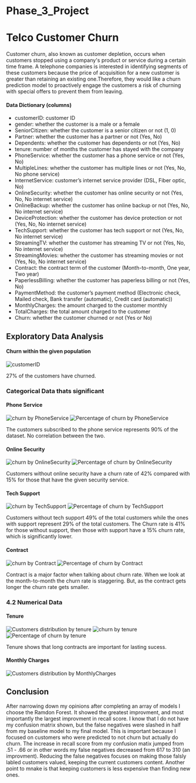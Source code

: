 # Phase_3_Project

# Telco Customer Churn

Customer churn, also known as customer depletion, occurs when customers stopped using a company's product or service during a certain time frame. A telephone companies is interested in identifying segments of these customers because the price of acquisition for a new customer is greater than retaining an existing one.Therefore, they would like a churn prediction model to proactively engage the customers a risk of churning with special offers to prevent them from leaving.

#### Data Dictionary (columns)

* customerID: customer ID
* gender: whether the customer is a male or a female
* SeniorCitizen: whether the customer is a senior citizen or not (1, 0)
* Partner: whether the customer has a partner or not (Yes, No)
* Dependents: whether the customer has dependents or not (Yes, No)
* tenure: number of months the customer has stayed with the company
* PhoneService: whether the customer has a phone service or not (Yes, No)
* MultipleLines: whether the customer has multiple lines or not (Yes, No, No phone service)
* InternetService: customer’s internet service provider (DSL, Fiber optic, No)
* OnlineSecurity: whether the customer has online security or not (Yes, No, No internet service)
* OnlineBackup: whether the customer has online backup or not (Yes, No, No internet service)
* DeviceProtection: whether the customer has device protection or not (Yes, No, No internet service)
* TechSupport: whether the customer has tech support or not (Yes, No, No internet service)
* StreamingTV: whether the customer has streaming TV or not (Yes, No, No internet service)
* StreamingMovies: whether the customer has streaming movies or not (Yes, No, No internet service)
* Contract: the contract term of the customer (Month-to-month, One year, Two year)
* PaperlessBilling: whether the customer has paperless billing or not (Yes, No)
* PaymentMethod: the customer’s payment method (Electronic check, Mailed check, Bank transfer (automatic), Credit card (automatic))
* MonthlyCharges: the amount charged to the customer monthly
* TotalCharges: the total amount charged to the customer
* Churn: whether the customer churned or not (Yes or No)

## Exploratory Data Analysis

#### Churn within the given population

![customerID](https://github.com/mriffaud/Telco-Customer-Churn/blob/master/images/customerID.png)

27% of the customers have churned.

### Categorical Data thats significant 

#### Phone Service

![churn by PhoneService](https://github.com/mriffaud/Telco-Customer-Churn/blob/master/images/churn%20by%20PhoneService.png)
![Percentage of churn by PhoneService](https://github.com/mriffaud/Telco-Customer-Churn/blob/master/images/Percentage%20of%20churn%20by%20PhoneService.png)

The customers subscribed to the phone service represents 90% of the dataset. No correlation between the two.

#### Online Security

![churn by OnlineSecurity](https://github.com/mriffaud/Telco-Customer-Churn/blob/master/images/churn%20by%20OnlineSecurity.png)
![Percentage of churn by OnlineSecurity](https://github.com/mriffaud/Telco-Customer-Churn/blob/master/images/Percentage%20of%20churn%20by%20OnlineSecurity.png)

Customers without online security have a churn rate of 42% compared with 15% for those that have the given security service.

#### Tech Support

![churn by TechSupport](https://github.com/mriffaud/Telco-Customer-Churn/blob/master/images/churn%20by%20TechSupport.png)
![Percentage of churn by TechSupport](https://github.com/mriffaud/Telco-Customer-Churn/blob/master/images/Percentage%20of%20churn%20by%20TechSupport.png)

Customers without tech support 49% of the total customers while the ones with support represent 29% of the total customers. The Churn rate is 41% for those without support, then those with support have a 15% churn rate, which is significantly lower. 

#### Contract

![churn by Contract](https://github.com/mriffaud/Telco-Customer-Churn/blob/master/images/churn%20by%20Contract.png)
![Percentage of churn by Contract](https://github.com/mriffaud/Telco-Customer-Churn/blob/master/images/Percentage%20of%20churn%20by%20Contract.png)

Contract is a major factor when talking about churn rate. When we look at the month-to-month the churn rate is staggering. But, as the contract gets longer the churn rate gets smaller.

### 4.2 Numerical Data

#### Tenure

![Customers distribution by tenure](https://github.com/mriffaud/Telco-Customer-Churn/blob/master/images/Customers%20distribution%20by%20tenure.png)
![churn by tenure](https://github.com/mriffaud/Telco-Customer-Churn/blob/master/images/churn%20by%20tenure.png)
![Percentage of churn by tenure](https://github.com/mriffaud/Telco-Customer-Churn/blob/master/images/Percentage%20of%20churn%20by%20tenure.png)

Tenure shows that long contracts are important for lasting sucess. 

#### Monthly Charges

![Customers distribution by MonthlyCharges](https://github.com/mriffaud/Telco-Customer-Churn/blob/master/images/Customers%20distribution%20by%20MonthlyCharges.png)


## Conclusion

After narrowing down my opinions after completing an array of models I choose the Ramdon Forest. It showed the greatest improvment, and most importantly the largest improvment in recall score. I know that I do not have my confusion matrix shown, but the false negatives were slashed in half from my baseline model to my final model. This is important because I focused on customers who were predicted to not churn but actually do churn. The increase in recall score from my confusion matix jumped from .51 - .66 or in other words my false negatives decreased from 617 to 310 (an improvment). Reducing the false negatives focuses on making those falsly labled customers valued, keeping the current customers content. Another point to mnake is that keeping customers is less expensive than finding new ones.   








































